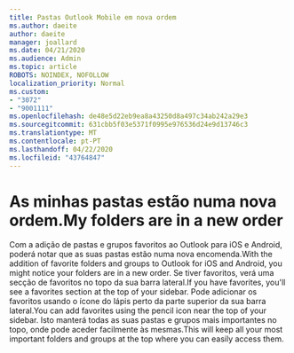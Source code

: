 ```yaml
---
title: Pastas Outlook Mobile em nova ordem
ms.author: daeite
author: daeite
manager: joallard
ms.date: 04/21/2020
ms.audience: Admin
ms.topic: article
ROBOTS: NOINDEX, NOFOLLOW
localization_priority: Normal
ms.custom:
- "3072"
- "9001111"
ms.openlocfilehash: de48e5d22eb9ea8a43250d8a497c34ab242a29e3
ms.sourcegitcommit: 631cbb5f03e5371f0995e976536d24e9d13746c3
ms.translationtype: MT
ms.contentlocale: pt-PT
ms.lasthandoff: 04/22/2020
ms.locfileid: "43764847"
---
```

# <a name="my-folders-are-in-a-new-order"></a><span data-ttu-id="50354-102">As minhas pastas estão numa nova ordem.</span><span class="sxs-lookup"><span data-stu-id="50354-102">My folders are in a new order</span></span>

<span data-ttu-id="50354-103">Com a adição de pastas e grupos favoritos ao Outlook para iOS e Android, poderá notar que as suas pastas estão numa nova encomenda.</span><span class="sxs-lookup"><span data-stu-id="50354-103">With the addition of favorite folders and groups to Outlook for iOS and Android, you might notice your folders are in a new order.</span></span> <span data-ttu-id="50354-104">Se tiver favoritos, verá uma secção de favoritos no topo da sua barra lateral.</span><span class="sxs-lookup"><span data-stu-id="50354-104">If you have favorites, you'll see a favorites section at the top of your sidebar.</span></span> <span data-ttu-id="50354-105">Pode adicionar os favoritos usando o ícone do lápis perto da parte superior da sua barra lateral.</span><span class="sxs-lookup"><span data-stu-id="50354-105">You can add favorites using the pencil icon near the top of your sidebar.</span></span> <span data-ttu-id="50354-106">Isto manterá todas as suas pastas e grupos mais importantes no topo, onde pode aceder facilmente às mesmas.</span><span class="sxs-lookup"><span data-stu-id="50354-106">This will keep all your most important folders and groups at the top where you can easily access them.</span></span>